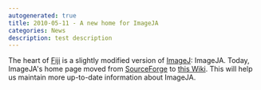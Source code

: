 ```yaml
---
autogenerated: true
title: 2010-05-11 - A new home for ImageJA
categories: News
description: test description
---
```


The heart of [Fiji](/fiji) is a slightly modified version of [ImageJ](/about): ImageJA. Today, ImageJA's home page moved from [SourceForge](http://sourceforge.net/) to [this Wiki](/software/imageja). This will help us maintain more up-to-date information about ImageJA.


